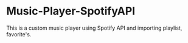 # Music-Player-SpotifyAPI
This is a custom music player using Spotify API and importing playlist, favorite's.
